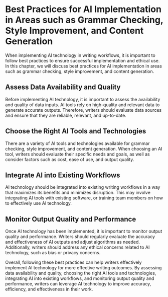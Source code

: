 Best Practices for AI Implementation in Areas such as Grammar Checking, Style Improvement, and Content Generation
========================================================================================================================================================================

When implementing AI technology in writing workflows, it is important to follow best practices to ensure successful implementation and ethical use. In this chapter, we will discuss best practices for AI implementation in areas such as grammar checking, style improvement, and content generation.

Assess Data Availability and Quality
------------------------------------

Before implementing AI technology, it is important to assess the availability and quality of data inputs. AI tools rely on high-quality and relevant data to generate accurate outputs. Therefore, writers should evaluate data sources and ensure that they are reliable, relevant, and up-to-date.

Choose the Right AI Tools and Technologies
------------------------------------------

There are a variety of AI tools and technologies available for grammar checking, style improvement, and content generation. When choosing an AI tool, writers should evaluate their specific needs and goals, as well as consider factors such as cost, ease of use, and output quality.

Integrate AI into Existing Workflows
------------------------------------

AI technology should be integrated into existing writing workflows in a way that maximizes its benefits and minimizes disruption. This may involve integrating AI tools with existing software, or training team members on how to effectively use AI technology.

Monitor Output Quality and Performance
--------------------------------------

Once AI technology has been implemented, it is important to monitor output quality and performance. Writers should regularly evaluate the accuracy and effectiveness of AI outputs and adjust algorithms as needed. Additionally, writers should address any ethical concerns related to AI technology, such as bias or privacy concerns.

Overall, following these best practices can help writers effectively implement AI technology for more effective writing outcomes. By assessing data availability and quality, choosing the right AI tools and technologies, integrating AI into existing workflows, and monitoring output quality and performance, writers can leverage AI technology to improve accuracy, efficiency, and effectiveness in their work.
